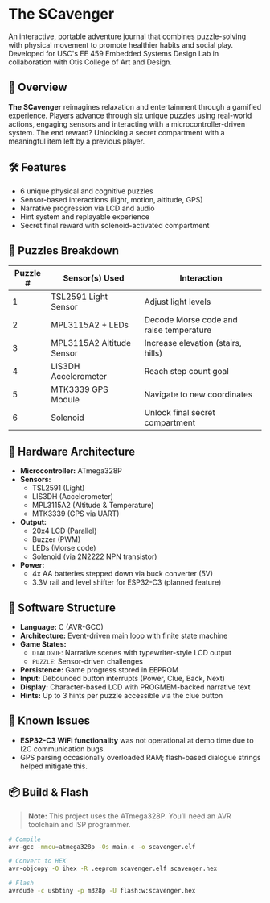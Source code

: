 # The SCavenger

An interactive, portable adventure journal that combines puzzle-solving with physical movement to promote healthier habits and social play. Developed for USC's EE 459 Embedded Systems Design Lab in collaboration with Otis College of Art and Design.

## 🧭 Overview

**The SCavenger** reimagines relaxation and entertainment through a gamified experience. Players advance through six unique puzzles using real-world actions, engaging sensors and interacting with a microcontroller-driven system. The end reward? Unlocking a secret compartment with a meaningful item left by a previous player.

## 🛠️ Features

- 6 unique physical and cognitive puzzles
- Sensor-based interactions (light, motion, altitude, GPS)
- Narrative progression via LCD and audio
- Hint system and replayable experience
- Secret final reward with solenoid-activated compartment

## 🧩 Puzzles Breakdown

| Puzzle # | Sensor(s) Used            | Interaction                                |
|----------|----------------------------|--------------------------------------------|
| 1        | TSL2591 Light Sensor       | Adjust light levels                        |
| 2        | MPL3115A2 + LEDs           | Decode Morse code and raise temperature    |
| 3        | MPL3115A2 Altitude Sensor  | Increase elevation (stairs, hills)         |
| 4        | LIS3DH Accelerometer       | Reach step count goal                      |
| 5        | MTK3339 GPS Module         | Navigate to new coordinates                |
| 6        | Solenoid                   | Unlock final secret compartment            |

## 🔌 Hardware Architecture

- **Microcontroller:** ATmega328P
- **Sensors:**
  - TSL2591 (Light)
  - LIS3DH (Accelerometer)
  - MPL3115A2 (Altitude & Temperature)
  - MTK3339 (GPS via UART)
- **Output:**
  - 20x4 LCD (Parallel)
  - Buzzer (PWM)
  - LEDs (Morse code)
  - Solenoid (via 2N2222 NPN transistor)
- **Power:**
  - 4x AA batteries stepped down via buck converter (5V)
  - 3.3V rail and level shifter for ESP32-C3 (planned feature)

## 🧠 Software Structure

- **Language:** C (AVR-GCC)
- **Architecture:** Event-driven main loop with finite state machine
- **Game States:**
  - `DIALOGUE`: Narrative scenes with typewriter-style LCD output
  - `PUZZLE`: Sensor-driven challenges
- **Persistence:** Game progress stored in EEPROM
- **Input:** Debounced button interrupts (Power, Clue, Back, Next)
- **Display:** Character-based LCD with PROGMEM-backed narrative text
- **Hints:** Up to 3 hints per puzzle accessible via the clue button

## 🚧 Known Issues

- **ESP32-C3 WiFi functionality** was not operational at demo time due to I2C communication bugs.
- GPS parsing occasionally overloaded RAM; flash-based dialogue strings helped mitigate this.

## 📦 Build & Flash

> **Note:** This project uses the ATmega328P. You’ll need an AVR toolchain and ISP programmer.

```bash
# Compile
avr-gcc -mmcu=atmega328p -Os main.c -o scavenger.elf

# Convert to HEX
avr-objcopy -O ihex -R .eeprom scavenger.elf scavenger.hex

# Flash
avrdude -c usbtiny -p m328p -U flash:w:scavenger.hex

